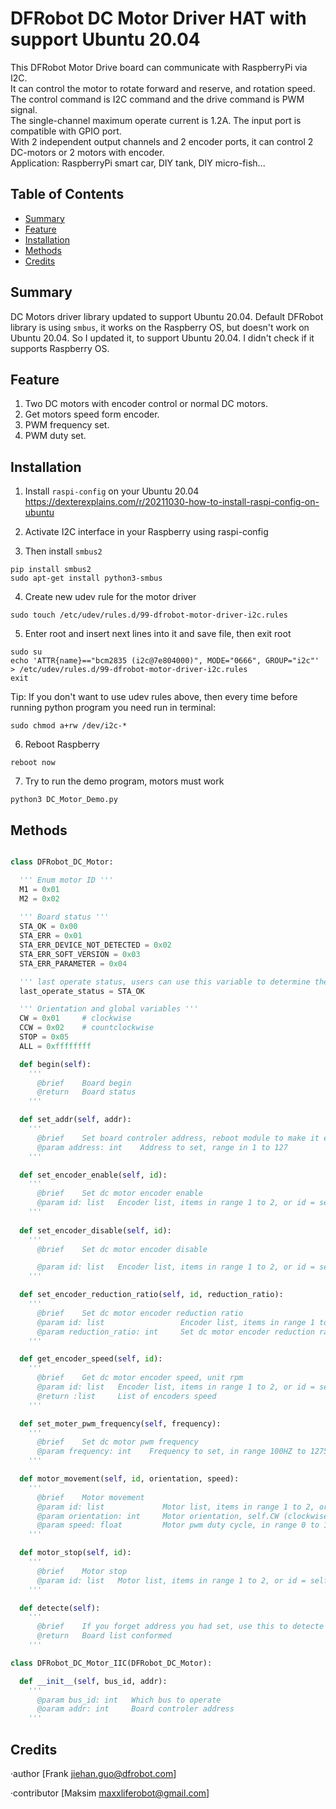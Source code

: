 # DFRobot DC Motor Driver HAT with support Ubuntu 20.04

This DFRobot Motor Drive board can communicate with RaspberryPi via I2C. <br>
It can control the motor to rotate forward and reserve, and rotation speed. <br>
The control command is I2C command and the drive command is PWM signal. <br>
The single-channel maximum operate current is 1.2A. The input port is compatible with GPIO port. <br>
With 2 independent output channels and 2 encoder ports, it can control 2 DC-motors or 2 motors with encoder. <br>
Application: RaspberryPi smart car, DIY tank, DIY micro-fish... <br>

## Table of Contents

* [Summary](#summary)
* [Feature](#feature)
* [Installation](#installation)
* [Methods](#methods)
* [Credits](#credits)

## Summary

DC Motors driver library updated to support Ubuntu 20.04. Default DFRobot library is using `smbus`, it works on the Raspberry OS, but doesn't work on Ubuntu 20.04. So I updated it, to support Ubuntu 20.04. I didn't check if it supports Raspberry OS.

## Feature

1. Two DC motors with encoder control or normal DC motors. <br>
2. Get motors speed form encoder. <br>
3. PWM frequency set. <br>
4. PWM duty set. <br>

## Installation

1. Install `raspi-config` on your Ubuntu 20.04
https://dexterexplains.com/r/20211030-how-to-install-raspi-config-on-ubuntu

2. Activate I2C interface in your Raspberry using raspi-config

3. Then install `smbus2`

```
pip install smbus2
sudo apt-get install python3-smbus
```

4. Create new udev rule for the motor driver

```
sudo touch /etc/udev/rules.d/99-dfrobot-motor-driver-i2c.rules
```

5. Enter root and insert next lines into it and save file, then exit root

```
sudo su
echo 'ATTR{name}=="bcm2835 (i2c@7e804000)", MODE="0666", GROUP="i2c"' > /etc/udev/rules.d/99-dfrobot-motor-driver-i2c.rules
exit
```

Tip: If you don't want to use udev rules above, then every time before running python program you need run in terminal:

```
sudo chmod a+rw /dev/i2c-*
```

6. Reboot Raspberry

```
reboot now
```

7. Try to run the demo program, motors must work

```
python3 DC_Motor_Demo.py
```

## Methods

```py

class DFRobot_DC_Motor:

  ''' Enum motor ID '''
  M1 = 0x01
  M2 = 0x02
  
  ''' Board status '''
  STA_OK = 0x00
  STA_ERR = 0x01
  STA_ERR_DEVICE_NOT_DETECTED = 0x02
  STA_ERR_SOFT_VERSION = 0x03
  STA_ERR_PARAMETER = 0x04

  ''' last operate status, users can use this variable to determine the result of a function call. '''
  last_operate_status = STA_OK

  ''' Orientation and global variables '''
  CW = 0x01     # clockwise
  CCW = 0x02    # countclockwise
  STOP = 0x05
  ALL = 0xffffffff

  def begin(self):
    '''
      @brief    Board begin
      @return   Board status
    '''

  def set_addr(self, addr):
    '''
      @brief    Set board controler address, reboot module to make it effective
      @param address: int    Address to set, range in 1 to 127
    '''

  def set_encoder_enable(self, id):
    '''
      @brief    Set dc motor encoder enable
      @param id: list   Encoder list, items in range 1 to 2, or id = self.ALL
    '''
  
  def set_encoder_disable(self, id):
    '''
      @brief    Set dc motor encoder disable

      @param id: list   Encoder list, items in range 1 to 2, or id = self.ALL
    '''

  def set_encoder_reduction_ratio(self, id, reduction_ratio):
    '''
      @brief    Set dc motor encoder reduction ratio
      @param id: list                 Encoder list, items in range 1 to 2, or id = self.ALL
      @param reduction_ratio: int     Set dc motor encoder reduction ratio, range in 1 to 2000, (pulse per circle) = 16 * reduction_ratio * 2
    '''

  def get_encoder_speed(self, id):
    '''
      @brief    Get dc motor encoder speed, unit rpm
      @param id: list   Encoder list, items in range 1 to 2, or id = self.ALL
      @return :list     List of encoders speed
    '''

  def set_moter_pwm_frequency(self, frequency):
    '''
      @brief    Set dc motor pwm frequency
      @param frequency: int    Frequency to set, in range 100HZ to 12750HZ, otherwise no effective (actual frequency) = frequency - (frequency % 50)
    '''

  def motor_movement(self, id, orientation, speed):
    '''
      @brief    Motor movement
      @param id: list             Motor list, items in range 1 to 2, or id = self.ALL
      @param orientation: int     Motor orientation, self.CW (clockwise) or self.CCW (counterclockwise)
      @param speed: float         Motor pwm duty cycle, in range 0 to 100, otherwise no effective
    '''

  def motor_stop(self, id):
    '''
      @brief    Motor stop
      @param id: list   Motor list, items in range 1 to 2, or id = self.ALL
    '''

  def detecte(self):
    '''
      @brief    If you forget address you had set, use this to detecte them, must have class instance
      @return   Board list conformed
    '''

class DFRobot_DC_Motor_IIC(DFRobot_DC_Motor):

  def __init__(self, bus_id, addr):
    '''
      @param bus_id: int   Which bus to operate
      @oaram addr: int     Board controler address
    '''

```

## Credits

·author [Frank jiehan.guo@dfrobot.com]

·contributor [Maksim maxxliferobot@gmail.com]
